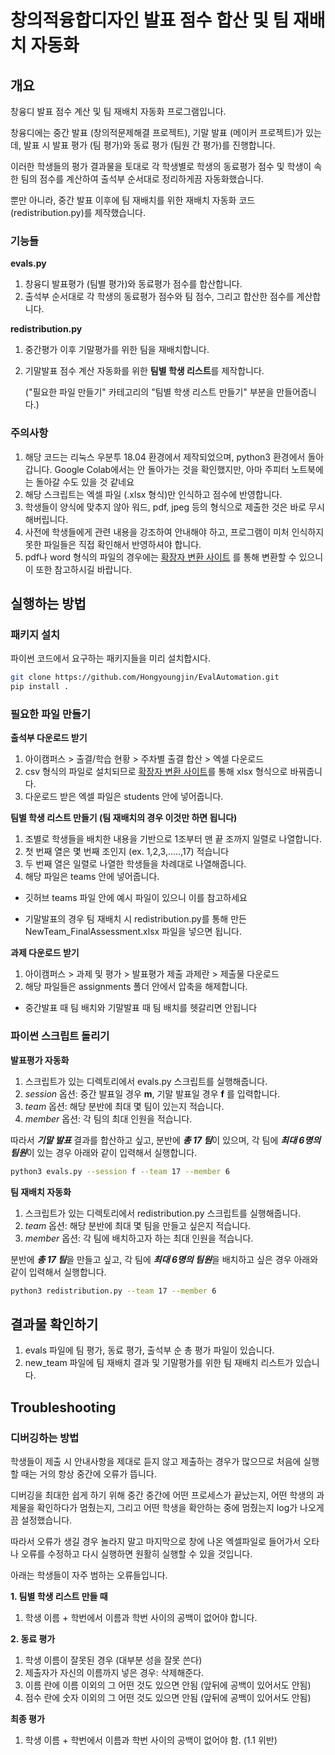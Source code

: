 
# 창의적융합디자인 발표 점수 합산 및 팀 재배치 자동화

## 개요
창융디 발표 점수 계산 및 팀 재배치 자동화 프로그램입니다.

창융디에는 중간 발표 (창의적문제해결 프로젝트), 기말 발표 (메이커 프로젝트)가 있는데, 발표 시 발표 평가 (팀 평가)와 동료 평가 (팀원 간 평가)를 진행합니다.

이러한 학생들의 평가 결과물을 토대로 각 학생별로 학생의 동료평가 점수 및 학생이 속한 팀의 점수를 계산하여 출석부 순서대로 정리하게끔 자동화했습니다.

뿐만 아니라, 중간 발표 이후에 팀 재배치를 위한 재배치 자동화 코드 (redistribution.py)를 제작했습니다. 

### 기능들

**evals.py**
1. 창융디 발표평가 (팀별 평가)와 동료평가 점수를 합산합니다.
2. 출석부 순서대로 각 학생의 동료평가 점수와 팀 점수, 그리고 합산한 점수를 계산합니다.

**redistribution.py**
1. 중간평가 이후 기말평가를 위한 팀을 재배치합니다.
2. 기말발표 점수 계산 자동화를 위한 **팀별 학생 리스트**를 제작합니다. 
    
    ("필요한 파일 만들기" 카테고리의 "팀별 학생 리스트 만들기" 부분을 만들어줍니다.)
### 주의사항

1. 해당 코드는 리눅스 우분투 18.04 환경에서 제작되었으며, python3 환경에서 돌아갑니다. Google Colab에서는 안 돌아가는 것을 확인했지만, 아마 주피터 노트북에는 돌아갈 수도 있을 것 같네요 
2. 해당 스크립트는 엑셀 파일 (.xlsx 형식)만 인식하고 점수에 반영합니다.
3. 학생들이 양식에 맞추지 않아 워드, pdf, jpeg 등의 형식으로 제출한 것은 바로 무시해버립니다. 
4. 사전에 학생들에게 관련 내용을 강조하여 안내해야 하고, 프로그램이 미처 인식하지 못한 파일들은 직접 확인해서 반영하셔야 합니다. 
5. pdf나 word 형식의 파일의 경우에는 [확장자 변환 사이트](https://convertio.co/kr/) 를 통해 변환할 수 있으니 이 또한 참고하시길 바랍니다. 

## 실행하는 방법

### 패키지 설치
파이썬 코드에서 요구하는 패키지들을 미리 설치합시다.

``` bash
git clone https://github.com/Hongyoungjin/EvalAutomation.git
pip install .
```

### 필요한 파일 만들기 


**출석부 다운로드 받기**
1. 아이캠퍼스 > 출결/학습 현황 > 주차별 출결 합산 > 엑셀 다운로드
2. csv 형식의 파일로 설치되므로 [확장자 변환 사이트](https://convertio.co/kr/csv-xlsx/)를 통해 xlsx 형식으로 바꿔줍니다.
3. 다운로드 받은 엑셀 파일은 students 안에 넣어줍니다.

**팀별 학생 리스트 만들기 (팀 재배치의 경우 이것만 하면 됩니다)**
1. 조별로 학생들을 배치한 내용을 기반으로 1조부터 맨 끝 조까지 일렬로 나열합니다.
2. 첫 번째 열은 몇 번째 조인지 (ex. 1,2,3,.....,17) 적습니다
3. 두 번째 열은 일렬로 나열한 학생들을 차례대로 나열해줍니다.
4. 해당 파일은 teams 안에 넣어줍니다. 

- 깃허브 teams 파일 안에 예시 파일이 있으니 이를 참고하세요

- 기말발표의 경우 팀 재배치 시 redistribution.py를 통해 만든 NewTeam_FinalAssessment.xlsx 파일을 넣으면 됩니다.

**과제 다운로드 받기**
1. 아이캠퍼스 > 과제 및 평가 > 발표평가 제출 과제란 > 제출물 다운로드
2. 해당 파일들은 assignments 폴더 안에서 압축을 해제합니다.

- 중간발표 때 팀 배치와 기말발표 때 팀 배치를 헷갈리면 안됩니다


### 파이썬 스크립트 돌리기

**발표평가 자동화**
1. 스크립트가 있는 디렉토리에서 evals.py 스크립트를 실행해줍니다. 
2. *session* 옵션: 중간 발표일 경우 **m**, 기말 발표일 경우 **f** 를 입력합니다.
3. *team* 옵션: 해당 분반에 최대 몇 팀이 있는지 적습니다.
4. *member* 옵션: 각 팀의 최대 인원을 적습니다. 

따라서 ***기말 발표*** 결과를 합산하고 싶고,
분반에 ***총 17 팀***이 있으며,
각 팀에 ***최대 6명의 팀원***이 있는 경우 아래와 같이 입력해서 실행합니다. 

```bash
python3 evals.py --session f --team 17 --member 6 
```
**팀 재배치 자동화**
1. 스크립트가 있는 디렉토리에서 redistribution.py 스크립트를 실행해줍니다. 
2. *team* 옵션: 해당 분반에 최대 몇 팀을 만들고 싶은지 적습니다.
3. *member* 옵션: 각 팀에 배치하고자 하는 최대 인원을 적습니다. 

분반에 ***총 17 팀***을 만들고 싶고,
각 팀에 ***최대 6명의 팀원***을 배치하고 싶은 경우 아래와 같이 입력해서 실행합니다. 

```bash
python3 redistribution.py --team 17 --member 6 
```
## 결과물 확인하기

1. evals 파일에 팀 평가, 동료 평가, 출석부 순 총 평가 파일이 있습니다.
2. new_team 파일에 팀 재배치 결과 및 기말평가를 위한 팀 재배치 리스트가 있습니다. 
## Troubleshooting

### 디버깅하는 방법
학생들이 제출 시 안내사항을 제대로 듣지 않고 제출하는 경우가 많으므로 처음에 실행할 때는 거의 항상 중간에 오류가 뜹니다. 

디버깅을 최대한 쉽게 하기 위해 중간 중간에 어떤 프로세스가 끝났는지, 어떤 학생의 과제물을 확인하다가 멈췄는지, 그리고 어떤 학생을 확안하는 중에 멈췄는지 log가 나오게끔 설정했습니다. 

따라서 오류가 생길 경우 놀라지 말고 마지막으로 창에 나온 엑셀파일로 들어가서 오타나 오류를 수정하고 다시 실행하면 원활히 실행할 수 있을 것입니다. 

아래는 학생들이 자주 범하는 오류들입니다. 

**1. 팀별 학생 리스트 만들 때**
1. 학생 이름 + 학번에서 이름과 학번 사이의 공백이 없어야 합니다. 

**2. 동료 평가**
1. 학생 이름이 잘못된 경우 (대부분 성을 잘못 쓴다)
2. 제출자가 자신의 이름까지 넣은 경우: 삭제해준다.
3. 이름 란에 이름 이외의 그 어떤 것도 있으면 안됨 (앞뒤에 공백이 있어서도 안됨)
4. 점수 란에 숫자 이외의 그 어떤 것도 있으면 안됨 (앞뒤에 공백이 있어서도 안됨)

**최종 평가**
1. 학생 이름 + 학번에서 이름과 학번 사이의 공백이 없어야 함. (1.1 위반)


